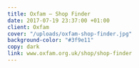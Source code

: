 ```yaml
---
title: Oxfam – Shop Finder
date: 2017-07-19 23:37:00 +01:00
client: Oxfam
cover: "/uploads/oxfam-shop-finder.jpg"
background-color: "#3f9e11"
copy: dark
link: www.oxfam.org.uk/shop/shop-finder
---
```


